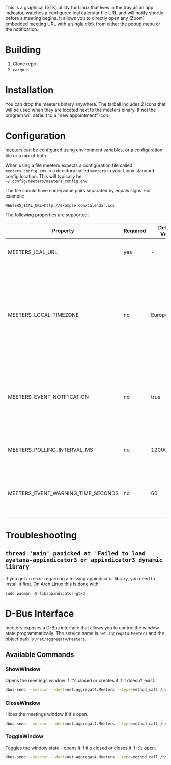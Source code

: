 This is a graphical (GTK) utility for Linux that lives in the tray as an app indicator, watches a configured ical calendar file URL and will notify shortly before a meeting begins. It allows you to directly open any (Zoom) embedded meeting URL with a single click from either the popup menu or the notification.

# Building

1. Clone repo
1. `cargo b`

# Installation

You can drop the meeters binary anywhere. The tarball includes 2 icons that will be used when they are located next to the meeters binary. If not the program will default to a "new appointment" icon.

# Configuration

meeters can be configured using environment variables, or a configuration file or a mix of both.

When using a file meeters expects a configuration file called `meeters_config.env` in a directory called `meeters` in your Linux standard config location. This will typically be: `~/.config/meeters/meeters_config.env`

The file should have name/value pairs separated by equals signs. For example:

```
MEETERS_ICAL_URL=http://example.com/calendar.ics
```

The following properties are supported:

| Property | Required | Default Value | Description |
|----------|----------|---------------|-------------|
| MEETERS_ICAL_URL | yes | - | The HTTP URL to your ical calendar |
| MEETERS_LOCAL_TIMEZONE | no | Europe/Berlin | The local timezone where all times will be converted to. Make sure you set this to a valid IANA timezone identifier if you are not in the default timezone |
| MEETERS_EVENT_NOTIFICATION | no | true | Whether or not an upcoming event should be announced with a sticky notification ("true" or "false") | 
| MEETERS_POLLING_INTERVAL_MS | no | 120000 | The time in milliseconds between two fetches of the ical calendar. |
| MEETERS_EVENT_WARNING_TIME_SECONDS | no | 60 | The time in seconds before the next meeting to show the notification. |

# Troubleshooting

## `thread 'main' panicked at 'Failed to load ayatana-appindicator3 or appindicator3 dynamic library`

If you get an error regarding a missing appindicator library, you need to install it first. On Arch Linux this is done with:

```
sudo pacman -S libappindicator-gtk3
```

# D-Bus Interface

meeters exposes a D-Bus interface that allows you to control the window state programmatically. The service name is `net.aggregat4.Meeters` and the object path is `/net/aggregat4/Meeters`.

## Available Commands

### ShowWindow
Opens the meetings window if it's closed or creates it if it doesn't exist.

```bash
dbus-send --session --dest=net.aggregat4.Meeters --type=method_call /net/aggregat4/Meeters net.aggregat4.Meeters.ShowWindow
```

### CloseWindow
Hides the meetings window if it's open.

```bash
dbus-send --session --dest=net.aggregat4.Meeters --type=method_call /net/aggregat4/Meeters net.aggregat4.Meeters.CloseWindow
```

### ToggleWindow
Toggles the window state - opens it if it's closed or closes it if it's open.

```bash
dbus-send --session --dest=net.aggregat4.Meeters --type=method_call /net/aggregat4/Meeters net.aggregat4.Meeters.ToggleWindow
```
